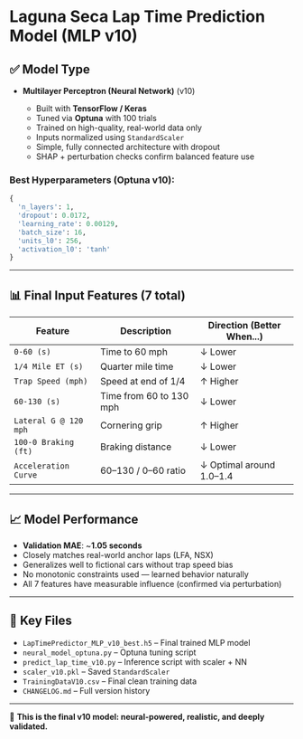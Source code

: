 # Laguna Seca Lap Time Prediction Model (MLP v10)

## ✅ Model Type

* **Multilayer Perceptron (Neural Network)** (v10)

  * Built with **TensorFlow / Keras**
  * Tuned via **Optuna** with 100 trials
  * Trained on high-quality, real-world data only
  * Inputs normalized using `StandardScaler`
  * Simple, fully connected architecture with dropout
  * SHAP + perturbation checks confirm balanced feature use

### Best Hyperparameters (Optuna v10):

```python
{
  'n_layers': 1,
  'dropout': 0.0172,
  'learning_rate': 0.00129,
  'batch_size': 16,
  'units_l0': 256,
  'activation_l0': 'tanh'
}
```

---

## 📊 Final Input Features (7 total)

| Feature               | Description             | Direction (Better When...) |
| --------------------- | ----------------------- | -------------------------- |
| `0-60 (s)`            | Time to 60 mph          | ↓ Lower                    |
| `1/4 Mile ET (s)`     | Quarter mile time       | ↓ Lower                    |
| `Trap Speed (mph)`    | Speed at end of 1/4     | ↑ Higher                   |
| `60-130 (s)`          | Time from 60 to 130 mph | ↓ Lower                    |
| `Lateral G @ 120 mph` | Cornering grip          | ↑ Higher                   |
| `100-0 Braking (ft)`  | Braking distance        | ↓ Lower                    |
| `Acceleration Curve`  | 60–130 / 0–60 ratio     | ↓ Optimal around 1.0–1.4   |

---

## 📈 Model Performance

* **Validation MAE**: \~**1.05 seconds**
* Closely matches real-world anchor laps (LFA, NSX)
* Generalizes well to fictional cars without trap speed bias
* No monotonic constraints used — learned behavior naturally
* All 7 features have measurable influence (confirmed via perturbation)

---

## 📄 Key Files

* `LapTimePredictor_MLP_v10_best.h5` – Final trained MLP model
* `neural_model_optuna.py` – Optuna tuning script
* `predict_lap_time_v10.py` – Inference script with scaler + NN
* `scaler_v10.pkl` – Saved `StandardScaler`
* `TrainingDataV10.csv` – Final clean training data
* `CHANGELOG.md` – Full version history

---

🏁 **This is the final v10 model: neural-powered, realistic, and deeply validated.**
